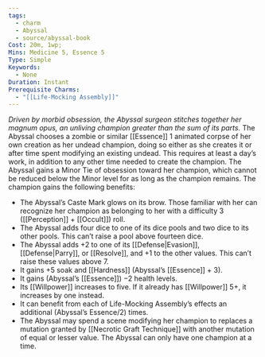 ```yaml
---
tags:
  - charm
  - Abyssal
  - source/abyssal-book
Cost: 20m, 1wp; 
Mins: Medicine 5, Essence 5
Type: Simple
Keywords:
  - None
Duration: Instant
Prerequisite Charms:
  - "[[Life-Mocking Assembly]]"
---
```

*Driven by morbid obsession, the Abyssal surgeon stitches together her magnum opus, an unliving champion greater than the sum of its parts.*
The Abyssal chooses a zombie or similar [[Essence]] 1 animated corpse of her own creation as her undead champion, doing so either as she creates it or after time spent modifying an existing undead. This requires at least a day’s work, in addition to any other time needed to create the champion. The Abyssal gains a Minor Tie of obsession toward her champion, which cannot be reduced below the Minor level for as long as the champion remains.
The champion gains the following benefits:
 - The Abyssal’s Caste Mark glows on its brow. Those familiar with her can recognize her champion as belonging to her with a difficulty 3 ([[Perception]] + [[Occult]]) roll.
 - The Abyssal adds four dice to one of its dice pools and two dice to its other pools. This can’t raise a pool above fourteen dice.
 - The Abyssal adds +2 to one of its [[Defense|Evasion]], [[Defense|Parry]], or [[Resolve]], and +1 to the other values. This can’t raise these values above 7.
 - It gains +5 soak and [[Hardness]] (Abyssal’s [[Essence]] + 3).
 - It gains (Abyssal’s [[Essence]]) −2 health levels.
 - Its [[Willpower]] increases to five. If it already has [[Willpower]] 5+, it increases by one instead.
 - It can benefit from each of Life-Mocking Assembly’s effects an additional (Abyssal’s Essence/2) times.
 - The Abyssal may spend a scene modifying her champion to replaces a mutation granted by [[Necrotic Graft Technique]] with another mutation of equal or lesser value.
The Abyssal can only have one champion at a time.